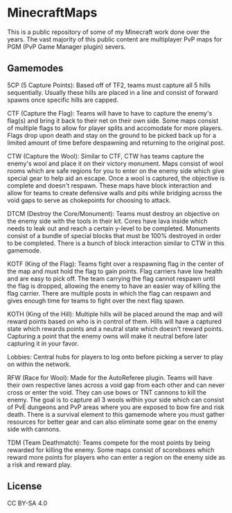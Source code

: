 # MinecraftMaps
 
This is a public repository of some of my Minecraft work done over the years. The vast majority of this public content are multiplayer PvP maps for PGM (PvP Game Manager plugin) severs.

## Gamemodes

5CP (5 Capture Points): Based off of TF2, teams must capture all 5 hills sequentially. Usually these hills are placed in a line and consist of forward spawns once specific hills are capped. 

CTF (Capture the Flag): Teams will have to have to capture the enemy's flag(s) and bring it back to their net on their own side. Some maps consist of multiple flags to allow for player splits and accomodate for more players. Flags drop upon death and stay on the ground to be picked back up for a limited amount of time before despawning and returning to the original post.

CTW (Capture the Wool): Similar to CTF, CTW has teams capture the enemy's wool and place it on their victory monument. Maps consist of wool rooms which are safe regions for you to enter on the enemy side which give special gear to help aid an escape. Once a wool is captured, the objective is complete and doesn't respawn. These maps have block interaction and allow for teams to create defensive walls and pits while bridging across the void gaps to serve as chokepoints for choosing to attack.

DTCM (Destroy the Core/Monument): Teams must destroy an objective on the enemy side with the tools in their kit. Cores have lava inside which needs to leak out and reach a certain y-level to be completed. Monuments consist of a bundle of special blocks that must be 100% destroyed in order to be completed. There is a bunch of block interaction similar to CTW in this gamemode. 

KOTF (King of the Flag): Teams fight over a respawning flag in the center of the map and must hold the flag to gain points. Flag carriers have low health and are easy to pick off. The team carrying the flag cannot respawn until the flag is dropped, allowing the enemy to have an easier way of killing the flag carrier. There are multiple posts in which the flag can respawn and gives enough time for teams to fight over the next flag spawn.

KOTH (King of the Hill): Multiple hills will be placed around the map and will reward points based on who is in control of them. Hills will have a captured state which rewards points and a neutral state which doesn't reward points. Capturing a point that the enemy owns will make it neutral before later capturing it in your favor.

Lobbies: Central hubs for players to log onto before picking a server to play on within the network.

RFW (Race for Wool): Made for the AutoReferee plugin. Teams will have their own respective lanes across a void gap from each other and can never cross or enter the void. They can use bows or TNT cannons to kill the enemy. The goal is to capture all 3 wools within your side which can consist of PvE dungeons and PvP areas where you are exposed to bow fire and risk death. There is a survival element to this gamemode where you must gather resources for better gear and can also eliminate some gear on the enemy side with cannons.

TDM (Team Deathmatch): Teams compete for the most points by being rewarded for killing the enemy. Some maps consist of scoreboxes which reward more points for players who can enter a region on the enemy side as a risk and reward play.

## License

CC BY-SA 4.0
